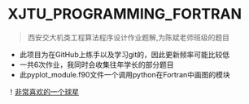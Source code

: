 # XJTU_PROGRAMMING_FORTRAN
>西安交大机类工程算法程序设计作业题解,为陈斌老师班级的题目
>
* 此项目为在GitHub上练手以及学习git的，因此更新频率可能比较低<br>
* 一共6次作业，我同时会收集往年学长的部分题目
* 此pyplot_module.f90文件一个调用python在Fortran中画图的模块


！[非常喜欢的一个球星](https://github.com/Harbour-z/XJTU_PROGRAMMING_FORTRAN/blob/main/Pics/%E5%BE%AE%E4%BF%A1%E5%9B%BE%E7%89%87_20231013003221.jpg)
